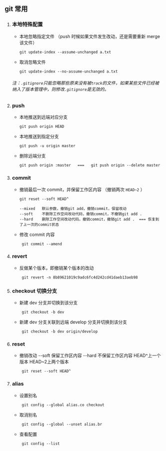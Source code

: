 ## git 常用

1. ### 本地特殊配置

   - 本地忽略指定文件 （push 时候如果文件发生改动，还是需要重新 merge 该文件）

     ```
     git update-index --assume-unchanged a.txt
     ```

   - 取消忽略文件
     ```
     git update-index --no-assume-unchanged a.txt
     ```

   ###### 注：`.gitignore`只能忽略那些原来没有被`track`的文件，如果某些文件已经被纳入了版本管理中，则修改`.gitignore`是无效的。

2. ### push

   - 本地推送到远端对应分支

     ```
     git push origin HEAD
     ```

   - 本地推送到指定分支

     ```
     git push -u origin master
     ```

   - 删除远端分支

     ```
     git push origin :master   ===   git push origin --delete master
     ```

3. ### commit

   - 撤销最后一次 commit，并保留工作区内容 （撤销两次 `HEAD~2` ）

     ```
     git reset --soft HEAD^

     --mixed   默认参数，撤销git add，撤销commit，保留改动
     --soft    不删除工作空间改动代码，撤销commit，不撤销git add .
     --hard    删除工作空间改动代码，撤销commit，撤销git add .  === 恢复到了上一次的commit状态
     ```

   - 修改 commit 内容

     ```
      git commit --amend
     ```

4. ### revert

   - 反做某个版本，即撤销某个版本的改动

      ```
       git revert -n 8b89621019c9adc6fc4d242cd41daeb13aeb98
      ```

5. ### checkout 切换分支

   - 新建 dev 分支并切换到该分支

     ```
      git checkout -b dev
     ```

   - 新建 dev 分支关联到远端 develop 分支并切换到该分支

     ```
      git checkout -b dev origin/develop
     ```
6. ### reset

   - 撤销改动 --soft 保留工作区内容  --hard 不保留工作区内容 HEAD^上一个版本 HEAD~2上两个版本

      ```
       git reset --soft HEAD^
      ```

7. ### alias

   - 设置别名

      ```
       git config --global alias.co checkout
      ```
      
   - 取消别名

      ```
       git config --global --unset alias.br
      ```
  
   - 查看配置

      ```
       git config --list
      ```
  

